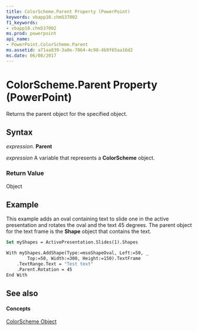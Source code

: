 ```yaml
---
title: ColorScheme.Parent Property (PowerPoint)
keywords: vbapp10.chm537002
f1_keywords:
- vbapp10.chm537002
ms.prod: powerpoint
api_name:
- PowerPoint.ColorScheme.Parent
ms.assetid: a71aa839-3a0e-7864-4c98-4b9f65aa16d2
ms.date: 06/08/2017
---
```



# ColorScheme.Parent Property (PowerPoint)

Returns the parent object for the specified object.


## Syntax

 _expression_. **Parent**

 _expression_ A variable that represents a **ColorScheme** object.


### Return Value

Object


## Example

This example adds an oval containing text to slide one in the active presentation and rotates the oval and the text 45 degrees. The parent object for the text frame is the **Shape** object that contains the text.


```vb
Set myShapes = ActivePresentation.Slides(1).Shapes

With myShapes.AddShape(Type:=msoShapeOval, Left:=50, _
        Top:=50, Width:=300, Height:=150).TextFrame
    .TextRange.Text = "Test text"
    .Parent.Rotation = 45
End With
```


## See also


#### Concepts


[ColorScheme Object](colorscheme-object-powerpoint.md)

